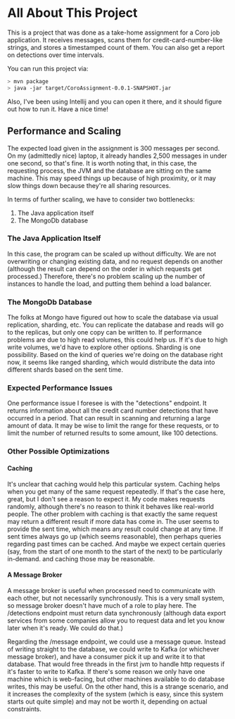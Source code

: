 # All About This Project

This is a project that was done as a take-home assignment for a Coro job application. It receives
messages, scans them for credit-card-number-like strings, and stores a timestamped count of them.
You can also get a report on detections over time intervals.

You can run this project via:

```bash
> mvn package
> java -jar target/CoroAssignment-0.0.1-SNAPSHOT.jar
```

Also, I've been using Intellij and you can open it there, and it should figure out how to run it.
Have a nice time!

## Performance and Scaling

The expected load given in the assignment is 300 messages per second. On my (admittedly nice)
laptop, it already handles 2,500 messages in under one second, so that's fine. It is worth noting
that, in this case, the requesting process, the JVM and the database are sitting on the same
machine. This may speed things up because of high proximity, or it may slow things down because
they're all sharing resources.

In terms of further scaling, we have to consider two bottlenecks:

1. The Java application itself
2. The MongoDb database

### The Java Application Itself

In this case, the program can be scaled up without difficulty. We are not overwriting or changing
existing data, and no request depends on another (although the result can depend on the order in
which requests get processed.) Therefore, there's no problem scaling up the number of instances to
handle the load, and putting them behind a load balancer.

### The MongoDb Database
The folks at Mongo have figured out how to scale the database via usual replication, sharding, etc.
You can replicate the database and reads will go to the replicas, but only one copy can be written
to. If performance problems are due to high read volumes, this could help us. If it's due to high
write volumes, we'd have to explore other options.
Sharding is one possibility. Based on the kind of queries we're doing on the database right now, it
seems like ranged sharding, which would distribute the data into different shards based on the sent
time.

### Expected Performance Issues

One performance issue I foresee is with the "detections" endpoint. It returns information about all
the credit card number detections that have occurred in a period. That can result in scanning and
returning a large amount of data. It may be wise to limit the range for these requests, or to limit
the number of returned results to some amount, like 100 detections. 

### Other Possible Optimizations

#### Caching

It's unclear that caching would help this particular system. Caching helps when you get many of the
same request repeatedly. If that's the case here, great, but I don't see a reason to expect it. My
code makes requests randomly, although there's no reason to think it behaves like real-world people.
The other problem with caching is that exactly the same request may return a different result if
more data has come in. The user seems to provide the sent time, which means any result could change
at any time. If sent times always go up (which seems reasonable), then perhaps queries regarding
past times can be cached. And maybe we expect certain queries (say, from the start of one month to
the start of the next) to be particularly in-demand. and caching those may be reasonable.

#### A Message Broker

A message broker is useful when processed need to communicate with each other, but not necessarily
synchronously.
This is a very small system, so message broker doesn't have much of a role to play here. The
/detections endpoint must return data synchronously (although data export services from some
companies allow you to request data and let you know later when it's ready. We could do that.)

Regarding the /message endpoint, we could use a message queue. Instead of writing straight to the
database, we could write to Kafka (or whichever message broker), and have a consumer pick it up and
write it to that database. That would free threads in the first jvm to handle http requests if it's
faster to write to Kafka. If there's some reason we only have one machine which is web-facing, but
other machines available to do database writes, this may be useful. On the other hand, this is a
strange scenario, and it increases the complexity of the system (which is easy, since this system
starts out quite simple) and may not be worth it, depending on actual constraints.
